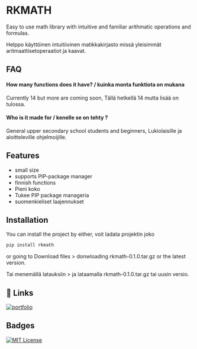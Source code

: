 
# RKMATH

Easy to use math library with intuitive and familiar arithmatic operations and formulas.

Helppo käyttöinen intuitiivinen matikkakirjasto missä yleisimmät aritmaattisetoperaatiot ja kaavat.




## FAQ

#### How many functions does it have? / kuinka monta funktiota on mukana

Currently 14 but more are coming soon, Tällä hetkellä 14 mutta lisää on tulossa.

#### Who is it made for / kenelle se on tehty ?

General upper secondary school students and beginners, Lukiolaisille ja aloitteleville ohjelmoijille.




## Features
- small size
- supports PIP-package manager
- finnish functions
- Pieni koko
- Tukee PIP package manageria
- suomenkieliset laajennukset



## Installation

You can install the project by either, voit ladata projektin joko

```bash
pip install rkmath
```

or going to Download files > donwloading rkmath-0.1.0.tar.gz or the latest version. 

Tai menemällä latauksiin > ja lataamalla rkmath-0.1.0.tar.gz tai uusin versio.

## 🔗 Links
[![portfolio](https://img.shields.io/badge/my_portfolio-000?style=for-the-badge&logo=ko-fi&logoColor=white)](https://swifterhtmler.github.io/Portfolio/)

## Badges


[![MIT License](https://img.shields.io/badge/License-MIT-green.svg)](https://github.com/Swifterhtmler/RKmath/tree/main#)

